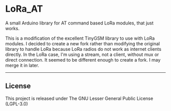 # LoRa_AT

A small Arduino library for AT command based LoRa modules, that just works.

This is a modification of the excellent TinyGSM library to use with LoRa modules.
I decided to create a new fork rather than modifying the original library to handle LoRa because LoRa radios do not work as internet clients directly.
In the LoRa case, I'm using a stream, not a client, without mux or direct connection.
It seemed to be different enough to create a fork.
I may merge it in later.

__________

## License
This project is released under
The GNU Lesser General Public License (LGPL-3.0)
